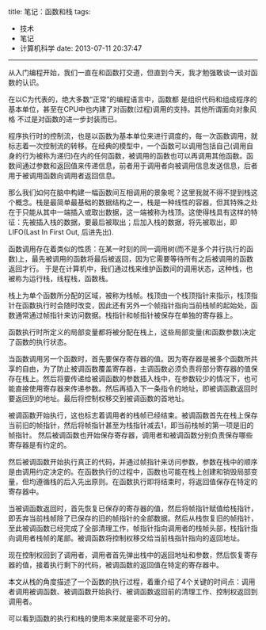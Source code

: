 title: 笔记：函数和栈
tags:
  - 技术
  - 笔记
  - 计算机科学
date: 2013-07-11 20:37:47
---

从入门编程开始，我们一直在和函数打交道，但直到今天，我才勉强敢谈一谈对函数的认识。

在以C为代表的，绝大多数“正常”的编程语言中，函数都 是组织代码和组成程序的基本单位，甚至在CPU中也内建了对函数(过程)调用的支持。其他所谓面向对象风格 不过是对函数的进一步封装而已。

程序执行时的控制流，也是以函数为基本单位来进行调度的，每一次函数调用，就标志着一次控制流的转移。在经典的模型中，一个函数可以调用包括自己(调用自身的行为被称为递归)在内的任何函数，被调用的函数也可以再调用其他函数。函数间通过参数和返回值来传递信息，前者用于调用者向被调用信息发送信息，后者用于被调用函数向调用者返回信息。

那么我们如何在脑中构建一幅函数间互相调用的景象呢？这里我就不得不提到栈这个概念。栈是最简单最基础的数据结构之一，栈是一种线性的容器，但其特殊之处在于只能从其中一端插入或取出数据，这一端被称为栈顶。这使得栈具有这样的特征：先被插入栈的数据，要最后被取出；后加入栈的数据，将先被取出，即LIFO(Last In First Out, 后进先出).

函数调用存在着类似的性质：在某一时刻的同一调用树(而不是多个并行执行的函数)上，最先被调用的函数将最后被返回，因为它需要等待所有之后被调用的函数返回才行。 于是在计算机中，我们通过栈来维护函数间的调用状态，这种栈，也被称为运行栈，线程栈，函数栈。

栈上为单个函数所分配的区域，被称为栈帧。栈顶由一个栈顶指针来指示，栈顶指针在函数执行时会随时改变，因此还有另外一个帧指针指向当前栈帧的起始处，函数通常通过帧指针来访问数据。栈指针和帧指针被保存在单独的寄存器上。

函数执行时所定义的局部变量都将被分配在栈上，这些局部变量(和函数参数)决定了函数的执行状态。

当函数调用另一个函数时，首先要保存寄存器的值。因为寄存器是被多个函数所共享的自由，为了防止被调函数覆盖寄存器，主调函数必须负责将部分寄存器的值保存在栈上。然后将要传递给被调函数的参数插入栈中，在参数较少的情况下，也可能直接使用寄存器来传递参数。然后再插入下一条指令的地址，即被调函数返回时要返回到的地址。最后将控制权移交到被调函数的首地址。

被调函数开始执行，这也标志着调用者的栈帧已经结束。被调函数首先在栈上保存当前旧的帧指针，然后将帧指针甚至为栈指针减去1，即当前栈帧的第一项是旧的帧指针。 然后被调函数也开始保存寄存器，调用者和被调函数分别负责保存哪些寄存器是有约定的。

然后被调函数开始执行真正的代码，并通过帧指针来访问参数，参数在栈中的顺序是由调用约定决定的。在函数执行的过程中，函数也可能在栈上创建和销毁局部变量，但均遵循栈的后入先出原则。在函数执行即将结束时，将返回值保存在特定的寄存器中。

当被调函数返回时，首先恢复已保存的寄存器的值，然后将帧指针赋值给栈指针，即丢弃当前栈帧除了已保存的旧的帧指针的全部数据。然后从栈恢复旧的帧指针，至此被调函数已经完成了全部清理工作，帧指针指向调用者的栈帧头部，栈指针指向调用者栈帧的尾部。被调函数将控制权移交给当前栈指针指向的返回地址。

现在控制权回到了调用者，调用者首先弹出栈中的返回地址和参数，然后恢复寄存器的值，接着执行剩下的代码，被调函数的返回值在特定的寄存器中。

本文从栈的角度描述了一个函数的执行过程，着重介绍了4个关键的时间点：调用者调用被调函数、被调函数开始执行、被调函数返回前的清理工作、控制权返回到调用者。

可以看到函数的执行和栈的使用本来就是密不可分的。